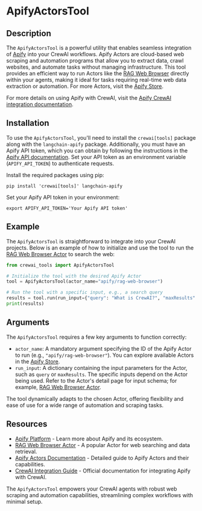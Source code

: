 # ApifyActorsTool

## Description
The `ApifyActorsTool` is a powerful utility that enables seamless integration of [Apify](https://apify.com/) into your CrewAI workflows. Apify Actors are cloud-based web scraping and automation programs that allow you to extract data, crawl websites, and automate tasks without managing infrastructure. This tool provides an efficient way to run Actors like the [RAG Web Browser](https://apify.com/apify/rag-web-browser) directly within your agents, making it ideal for tasks requiring real-time web data extraction or automation. For more Actors, visit the [Apify Store](https://apify.com/store).

For more details on using Apify with CrewAI, visit the [Apify CrewAI integration documentation](https://docs.apify.com/platform/integrations/crewai).

## Installation
To use the `ApifyActorsTool`, you'll need to install the `crewai[tools]` package along with the `langchain-apify` package. Additionally, you must have an Apify API token, which you can obtain by following the instructions in the [Apify API documentation](https://docs.apify.com/platform/integrations/api). Set your API token as an environment variable (`APIFY_API_TOKEN`) to authenticate requests.

Install the required packages using pip:

```shell
pip install 'crewai[tools]' langchain-apify
```

Set your Apify API token in your environment:

```shell
export APIFY_API_TOKEN='Your Apify API token'
```

## Example
The `ApifyActorsTool` is straightforward to integrate into your CrewAI projects. Below is an example of how to initialize and use the tool to run the [RAG Web Browser Actor](https://apify.com/apify/rag-web-browser) to search the web:

```python
from crewai_tools import ApifyActorsTool

# Initialize the tool with the desired Apify Actor
tool = ApifyActorsTool(actor_name="apify/rag-web-browser")

# Run the tool with a specific input, e.g., a search query
results = tool.run(run_input={"query": "What is CrewAI?", "maxResults": 5})
print(results)
```

## Arguments
The `ApifyActorsTool` requires a few key arguments to function correctly:

- `actor_name`: A mandatory argument specifying the ID of the Apify Actor to run (e.g., `"apify/rag-web-browser"`). You can explore available Actors in the [Apify Store](https://apify.com/store).
- `run_input`: A dictionary containing the input parameters for the Actor, such as `query` or `maxResults`. The specific inputs depend on the Actor being used. Refer to the Actor's detail page for input schema; for example, [RAG Web Browser Actor](https://apify.com/apify/rag-web-browser/input-schema).

The tool dynamically adapts to the chosen Actor, offering flexibility and ease of use for a wide range of automation and scraping tasks.

## Resources
- [Apify Platform](https://apify.com/) - Learn more about Apify and its ecosystem.
- [RAG Web Browser Actor](https://apify.com/apify/rag-web-browser) - A popular Actor for web searching and data retrieval.
- [Apify Actors Documentation](https://docs.apify.com/platform/actors) - Detailed guide to Apify Actors and their capabilities.
- [CrewAI Integration Guide](https://docs.apify.com/platform/integrations/crewai) - Official documentation for integrating Apify with CrewAI.

The `ApifyActorsTool` empowers your CrewAI agents with robust web scraping and automation capabilities, streamlining complex workflows with minimal setup.
